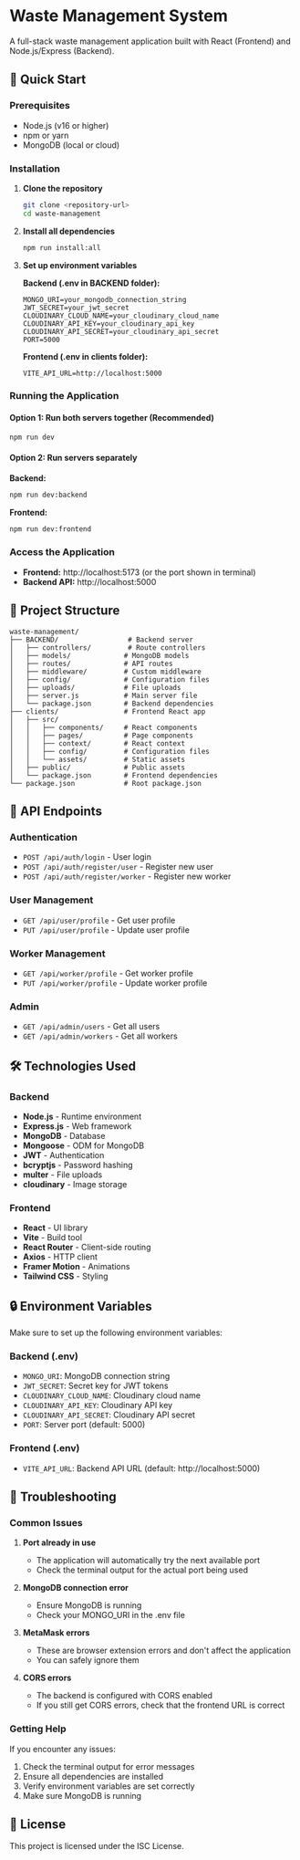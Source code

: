 # Waste Management System

A full-stack waste management application built with React (Frontend) and Node.js/Express (Backend).

## 🚀 Quick Start

### Prerequisites
- Node.js (v16 or higher)
- npm or yarn
- MongoDB (local or cloud)

### Installation

1. **Clone the repository**
   ```bash
   git clone <repository-url>
   cd waste-management
   ```

2. **Install all dependencies**
   ```bash
   npm run install:all
   ```

3. **Set up environment variables**

   **Backend (.env in BACKEND folder):**
   ```env
   MONGO_URI=your_mongodb_connection_string
   JWT_SECRET=your_jwt_secret
   CLOUDINARY_CLOUD_NAME=your_cloudinary_cloud_name
   CLOUDINARY_API_KEY=your_cloudinary_api_key
   CLOUDINARY_API_SECRET=your_cloudinary_api_secret
   PORT=5000
   ```

   **Frontend (.env in clients folder):**
   ```env
   VITE_API_URL=http://localhost:5000
   ```

### Running the Application

#### Option 1: Run both servers together (Recommended)
```bash
npm run dev
```

#### Option 2: Run servers separately

**Backend:**
```bash
npm run dev:backend
```

**Frontend:**
```bash
npm run dev:frontend
```

### Access the Application

- **Frontend:** http://localhost:5173 (or the port shown in terminal)
- **Backend API:** http://localhost:5000

## 📁 Project Structure

```
waste-management/
├── BACKEND/                 # Backend server
│   ├── controllers/         # Route controllers
│   ├── models/             # MongoDB models
│   ├── routes/             # API routes
│   ├── middleware/         # Custom middleware
│   ├── config/             # Configuration files
│   ├── uploads/            # File uploads
│   ├── server.js           # Main server file
│   └── package.json        # Backend dependencies
├── clients/                # Frontend React app
│   ├── src/
│   │   ├── components/     # React components
│   │   ├── pages/          # Page components
│   │   ├── context/        # React context
│   │   ├── config/         # Configuration files
│   │   └── assets/         # Static assets
│   ├── public/             # Public assets
│   └── package.json        # Frontend dependencies
└── package.json            # Root package.json
```

## 🔧 API Endpoints

### Authentication
- `POST /api/auth/login` - User login
- `POST /api/auth/register/user` - Register new user
- `POST /api/auth/register/worker` - Register new worker

### User Management
- `GET /api/user/profile` - Get user profile
- `PUT /api/user/profile` - Update user profile

### Worker Management
- `GET /api/worker/profile` - Get worker profile
- `PUT /api/worker/profile` - Update worker profile

### Admin
- `GET /api/admin/users` - Get all users
- `GET /api/admin/workers` - Get all workers

## 🛠️ Technologies Used

### Backend
- **Node.js** - Runtime environment
- **Express.js** - Web framework
- **MongoDB** - Database
- **Mongoose** - ODM for MongoDB
- **JWT** - Authentication
- **bcryptjs** - Password hashing
- **multer** - File uploads
- **cloudinary** - Image storage

### Frontend
- **React** - UI library
- **Vite** - Build tool
- **React Router** - Client-side routing
- **Axios** - HTTP client
- **Framer Motion** - Animations
- **Tailwind CSS** - Styling

## 🔒 Environment Variables

Make sure to set up the following environment variables:

### Backend (.env)
- `MONGO_URI`: MongoDB connection string
- `JWT_SECRET`: Secret key for JWT tokens
- `CLOUDINARY_CLOUD_NAME`: Cloudinary cloud name
- `CLOUDINARY_API_KEY`: Cloudinary API key
- `CLOUDINARY_API_SECRET`: Cloudinary API secret
- `PORT`: Server port (default: 5000)

### Frontend (.env)
- `VITE_API_URL`: Backend API URL (default: http://localhost:5000)

## 🚨 Troubleshooting

### Common Issues

1. **Port already in use**
   - The application will automatically try the next available port
   - Check the terminal output for the actual port being used

2. **MongoDB connection error**
   - Ensure MongoDB is running
   - Check your MONGO_URI in the .env file

3. **MetaMask errors**
   - These are browser extension errors and don't affect the application
   - You can safely ignore them

4. **CORS errors**
   - The backend is configured with CORS enabled
   - If you still get CORS errors, check that the frontend URL is correct

### Getting Help

If you encounter any issues:
1. Check the terminal output for error messages
2. Ensure all dependencies are installed
3. Verify environment variables are set correctly
4. Make sure MongoDB is running

## 📝 License

This project is licensed under the ISC License.
